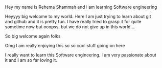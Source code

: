Hey my name is Rehema Shammah and I am learning Software engineering

Heyyyy big welcome to my world. Here I am just trying to learn about git and github and it is pretty fun. I have really tried to grasp it for quite sometime now but ooopss, but we do not give up in this world....

So big welcome again folks

Omg I am really enjoying this so so cool stuff going on here

I really want to learn this Software engineering. I am very passionate about it and I am so far loving it.

